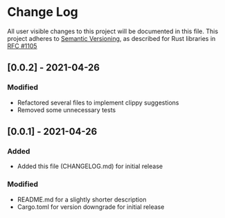 # Change Log

All user visible changes to this project will be documented in this file.
This project adheres to [Semantic Versioning](http://semver.org/), as described
for Rust libraries in [RFC #1105](https://github.com/rust-lang/rfcs/blob/master/text/1105-api-evolution.md)

## [0.0.2] - 2021-04-26
### Modified
- Refactored several files to implement clippy suggestions
- Removed some unnecessary tests

## [0.0.1] - 2021-04-26
### Added
- Added this file (CHANGELOG.md) for initial release

### Modified
- README.md for a slightly shorter description
- Cargo.toml for version downgrade for initial release

